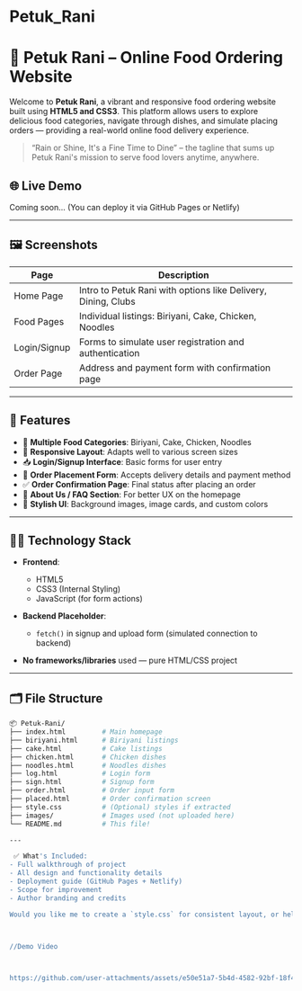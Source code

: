 ﻿# Petuk_Rani
# 🍱 Petuk Rani – Online Food Ordering Website

Welcome to **Petuk Rani**, a vibrant and responsive food ordering website built using **HTML5 and CSS3**. This platform allows users to explore delicious food categories, navigate through dishes, and simulate placing orders — providing a real-world online food delivery experience.

> “Rain or Shine, It's a Fine Time to Dine” – the tagline that sums up Petuk Rani's mission to serve food lovers anytime, anywhere.

## 🌐 Live Demo

Coming soon... (You can deploy it via GitHub Pages or Netlify)

---

## 🖼️ Screenshots

| Page         | Description                          |
|--------------|--------------------------------------|
| Home Page    | Intro to Petuk Rani with options like Delivery, Dining, Clubs |
| Food Pages   | Individual listings: Biriyani, Cake, Chicken, Noodles |
| Login/Signup | Forms to simulate user registration and authentication |
| Order Page   | Address and payment form with confirmation page |

---

## 🚀 Features

- 🧭 **Multiple Food Categories**: Biriyani, Cake, Chicken, Noodles
- 📱 **Responsive Layout**: Adapts well to various screen sizes
- 📥 **Login/Signup Interface**: Basic forms for user entry
- 🛒 **Order Placement Form**: Accepts delivery details and payment method
- ✅ **Order Confirmation Page**: Final status after placing an order
- 💬 **About Us / FAQ Section**: For better UX on the homepage
- 🎨 **Stylish UI**: Background images, image cards, and custom colors

---

## 🧑‍💻 Technology Stack

- **Frontend**:
  - HTML5
  - CSS3 (Internal Styling)
  - JavaScript (for form actions)

- **Backend Placeholder**:
  - `fetch()` in signup and upload form (simulated connection to backend)

- **No frameworks/libraries** used — pure HTML/CSS project

---

## 🗂️ File Structure

```bash
📦 Petuk-Rani/
├── index.html         # Main homepage
├── biriyani.html      # Biriyani listings
├── cake.html          # Cake listings
├── chicken.html       # Chicken dishes
├── noodles.html       # Noodles dishes
├── log.html           # Login form
├── sign.html          # Signup form
├── order.html         # Order input form
├── placed.html        # Order confirmation screen
├── style.css          # (Optional) styles if extracted
├── images/            # Images used (not uploaded here)
└── README.md          # This file!

---

 ✅ What's Included:
- Full walkthrough of project
- All design and functionality details
- Deployment guide (GitHub Pages + Netlify)
- Scope for improvement
- Author branding and credits

Would you like me to create a `style.css` for consistent layout, or help set up backend for the login/order functionality?



//Demo Video



https://github.com/user-attachments/assets/e50e51a7-5b4d-4582-92bf-18f4b19dc38a



